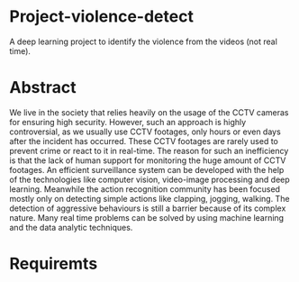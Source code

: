 # Project-violence-detect

A deep learning project to identify the violence from the videos (not real time).

# Abstract

We live in the society that relies heavily on the usage of the CCTV cameras for ensuring
high security. However, such an approach is highly controversial, as we usually
use CCTV footages, only hours or even days after the incident has occurred. These
CCTV footages are rarely used to prevent crime or react to it in real-time. The reason
for such an inefficiency is that the lack of human support for monitoring the huge
amount of CCTV footages. An efficient surveillance system can be developed with the
help of the technologies like computer vision, video-image processing and deep learning.
Meanwhile the action recognition community has been focused mostly only on
detecting simple actions like clapping, jogging, walking. The detection of aggressive
behaviours is still a barrier because of its complex nature. Many real time problems can
be solved by using machine learning and the data analytic techniques.

# Requiremts
